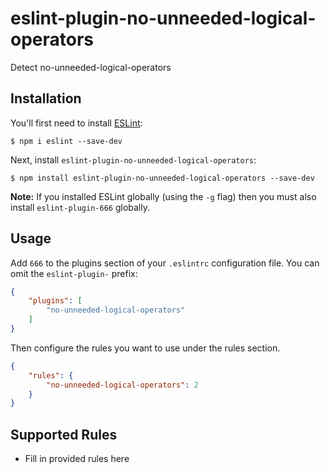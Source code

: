 # eslint-plugin-no-unneeded-logical-operators

Detect no-unneeded-logical-operators

## Installation

You'll first need to install [ESLint](http://eslint.org):

```
$ npm i eslint --save-dev
```

Next, install `eslint-plugin-no-unneeded-logical-operators`:

```
$ npm install eslint-plugin-no-unneeded-logical-operators --save-dev
```

**Note:** If you installed ESLint globally (using the `-g` flag) then you must also install `eslint-plugin-666` globally.

## Usage

Add `666` to the plugins section of your `.eslintrc` configuration file. You can omit the `eslint-plugin-` prefix:

```json
{
    "plugins": [
        "no-unneeded-logical-operators"
    ]
}
```


Then configure the rules you want to use under the rules section.

```json
{
    "rules": {
        "no-unneeded-logical-operators": 2
    }
}
```

## Supported Rules

* Fill in provided rules here





